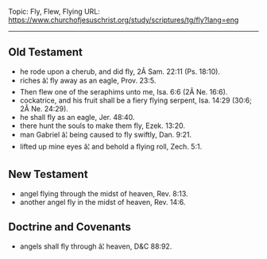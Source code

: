 Topic: Fly, Flew, Flying
URL: https://www.churchofjesuschrist.org/study/scriptures/tg/fly?lang=eng

---

## Old Testament

- he rode upon a cherub, and did fly, 2Â Sam. 22:11 (Ps. 18:10).
- riches â¦ fly away as an eagle, Prov. 23:5.
- Then flew one of the seraphims unto me, Isa. 6:6 (2Â Ne. 16:6).
- cockatrice, and his fruit shall be a fiery flying serpent, Isa. 14:29 (30:6; 2Â Ne. 24:29).
- he shall fly as an eagle, Jer. 48:40.
- there hunt the souls to make them fly, Ezek. 13:20.
- man Gabriel â¦ being caused to fly swiftly, Dan. 9:21.
- lifted up mine eyes â¦ and behold a flying roll, Zech. 5:1.

## New Testament

- angel flying through the midst of heaven, Rev. 8:13.
- another angel fly in the midst of heaven, Rev. 14:6.

## Doctrine and Covenants

- angels shall fly through â¦ heaven, D&C 88:92.

